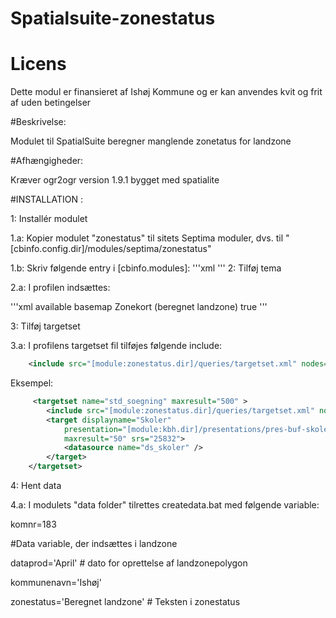 Spatialsuite-zonestatus
=======================


# Licens

Dette modul er finansieret af Ishøj Kommune og er kan anvendes kvit og frit af uden betingelser


#Beskrivelse:

Modulet til SpatialSuite beregner manglende zonetatus for landzone


#Afhængigheder:

Kræver ogr2ogr version 1.9.1 bygget med spatialite

#INSTALLATION :

1:   Installér modulet

1.a: Kopier modulet "zonestatus" til sitets Septima moduler, dvs. til "[cbinfo.config.dir]/modules/septima/zonestatus"

1.b: Skriv følgende entry i [cbinfo.modules]:
'''xml
<module name="zonestatus" dir="septima/zonestatus"/>
'''
2: Tilføj tema

2.a: I profilen indsættes:

'''xml
    <theme module="zonestatus" name="theme-zonekort-landzone">
        <themeselector>
            <initialstate>available</initialstate>
            <group>basemap</group>
            <displayname>Zonekort (beregnet landzone)</displayname>
            <selectable>true</selectable>
        </themeselector>
    </theme>
'''

3: Tilføj targetset

3.a: I profilens targetset fil tilføjes følgende include:
```xml
    <include src="[module:zonestatus.dir]/queries/targetset.xml" nodes="/spatialqueries/targetset/*" mustexist="false"/>
```

Eksempel:

```xml
     <targetset name="std_soegning" maxresult="500" >
        <include src="[module:zonestatus.dir]/queries/targetset.xml" nodes="/spatialqueries/targetset/*" mustexist="false"/>
        <target displayname="Skoler"
            presentation="[module:kbh.dir]/presentations/pres-buf-skoler"
            maxresult="50" srs="25832">
            <datasource name="ds_skoler" />
        </target>
    </targetset>
```


4: Hent data

4.a: I modulets "data folder" tilrettes createdata.bat  med følgende variable:

komnr=183

#Data variable, der indsættes i landzone

dataprod='April' # dato for oprettelse af landzonepolygon

kommunenavn='Ishøj'

zonestatus='Beregnet landzone' # Teksten i zonestatus
